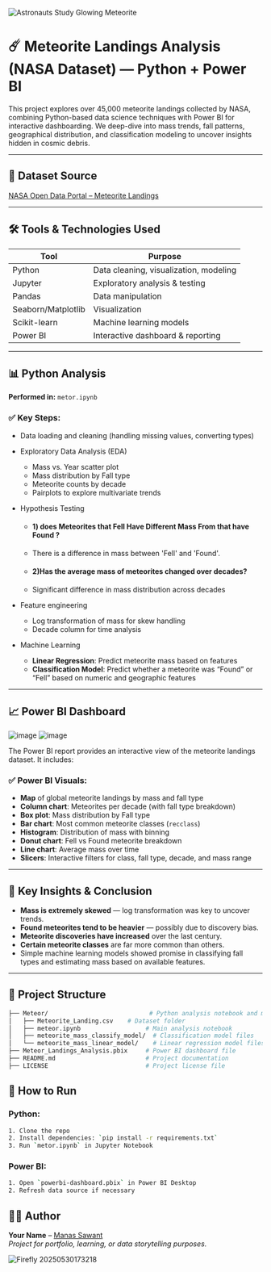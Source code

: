 ![Astronauts Study Glowing Meteorite](https://github.com/user-attachments/assets/8cfb99df-1202-41c8-8a48-3f976f9877c0)

# ☄️ Meteorite Landings Analysis (NASA Dataset) — Python + Power BI

This project explores over 45,000 meteorite landings collected by NASA, combining Python-based data science techniques with Power BI for interactive dashboarding. We deep-dive into mass trends, fall patterns, geographical distribution, and classification modeling to uncover insights hidden in cosmic debris.

---

## 🔗 Dataset Source

[NASA Open Data Portal – Meteorite Landings](https://data.nasa.gov/Space-Science/Meteorite-Landings/gh4g-9sfh/data)

---

## 🛠️ Tools & Technologies Used

| Tool         | Purpose                              |
|--------------|---------------------------------------|
| Python       | Data cleaning, visualization, modeling |
| Jupyter      | Exploratory analysis & testing        |
| Pandas       | Data manipulation                     |
| Seaborn/Matplotlib | Visualization                   |
| Scikit-learn | Machine learning models               |
| Power BI     | Interactive dashboard & reporting     |

---

## 📊 Python Analysis

**Performed in:** `metor.ipynb`

### ✅ Key Steps:
- Data loading and cleaning (handling missing values, converting types)

- Exploratory Data Analysis (EDA)
  - Mass vs. Year scatter plot
  - Mass distribution by Fall type
  - Meteorite counts by decade
  - Pairplots to explore multivariate trends

- Hypothesis Testing
  - #### 1) does Meteorites that Fell Have Different Mass From that have Found ?
  - There is a difference in mass between 'Fell' and 'Found'.
  - #### 2)Has the average mass of meteorites changed over decades?
  - Significant difference in mass distribution across decades
  
- Feature engineering
  - Log transformation of mass for skew handling
  - Decade column for time analysis

- Machine Learning
  - **Linear Regression**: Predict meteorite mass based on features
  - **Classification Model**: Predict whether a meteorite was “Found” or “Fell” based on numeric and geographic features

---

## 📈 Power BI Dashboard

![image](https://github.com/user-attachments/assets/a3f4dd48-e944-448a-946b-3e3fa2065c60)
![image](https://github.com/user-attachments/assets/c68dc145-5388-4cfc-84ca-e832ba7ae87a)

The Power BI report provides an interactive view of the meteorite landings dataset. It includes:

### ✅ Power BI Visuals:
- **Map** of global meteorite landings by mass and fall type
- **Column chart**: Meteorites per decade (with fall type breakdown)
- **Box plot**: Mass distribution by Fall type
- **Bar chart**: Most common meteorite classes (`recclass`)
- **Histogram**: Distribution of mass with binning
- **Donut chart**: Fell vs Found meteorite breakdown
- **Line chart**: Average mass over time
- **Slicers**: Interactive filters for class, fall type, decade, and mass range

---

## 📌 Key Insights & Conclusion

- **Mass is extremely skewed** — log transformation was key to uncover trends.
- **Found meteorites tend to be heavier** — possibly due to discovery bias.
- **Meteorite discoveries have increased** over the last century.
- **Certain meteorite classes** are far more common than others.
- Simple machine learning models showed promise in classifying fall types and estimating mass based on available features.

---

## 📁 Project Structure
```bash
├── Meteor/                            # Python analysis notebook and models
│   ├── Meteorite_Landing.csv    # Dataset folder
│   ├── meteor.ipynb                  # Main analysis notebook
│   ├── meteorite_mass_classify_model/  # Classification model files
│   └── meteorite_mass_linear_model/    # Linear regression model files
├── Meteor_Landings_Analysis.pbix     # Power BI dashboard file
├── README.md                         # Project documentation
├── LICENSE                           # Project license file
```

## 🚀 How to Run

### Python:
```bash
1. Clone the repo
2. Install dependencies: `pip install -r requirements.txt`
3. Run `metor.ipynb` in Jupyter Notebook
```
### Power BI:
```bash
1. Open `powerbi-dashboard.pbix` in Power BI Desktop
2. Refresh data source if necessary
```
## 👨‍💻 Author

**Your Name** – [Manas Sawant](https://github.com/Monike123)  
*Project for portfolio, learning, or data storytelling purposes.*


![Firefly 20250530173218](https://github.com/user-attachments/assets/3d2d7dc6-b422-433e-b0ce-f9202ec9b75e)
